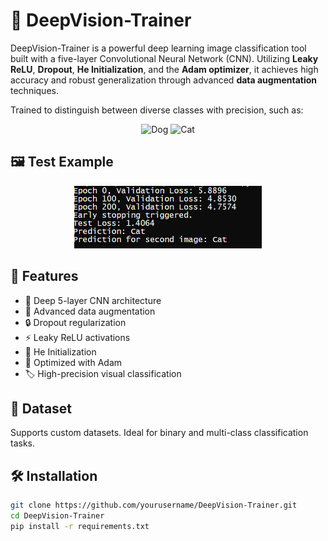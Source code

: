 # 🧠 DeepVision-Trainer

DeepVision-Trainer is a powerful deep learning image classification tool built with a five-layer Convolutional Neural Network (CNN). Utilizing **Leaky ReLU**, **Dropout**, **He Initialization**, and the **Adam optimizer**, it achieves high accuracy and robust generalization through advanced **data augmentation** techniques.

Trained to distinguish between diverse classes with precision, such as:

<p align="center">
  <img src="https://www.freeiconspng.com/thumbs/dog-png/dog-png-30.png" alt="Dog" width="150"/>
  <img src="https://www.freeiconspng.com/thumbs/cat-png/cat-png-17.png" alt="Cat" width="150"/>
</p>

## 🖼️ Test Example

<p align="center">
  <img src="test.png" alt="Test Image" width="300"/>
</p>

## 🚀 Features

- 🧠 Deep 5-layer CNN architecture  
- 🔁 Advanced data augmentation  
- 🔒 Dropout regularization  
- ⚡ Leaky ReLU activations  
- 🧮 He Initialization  
- 🧠 Optimized with Adam  
- 🏷️ High-precision visual classification

## 📂 Dataset

Supports custom datasets. Ideal for binary and multi-class classification tasks.

## 🛠️ Installation

```bash
git clone https://github.com/yourusername/DeepVision-Trainer.git
cd DeepVision-Trainer
pip install -r requirements.txt
